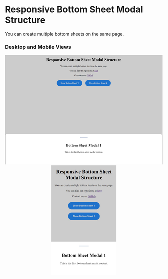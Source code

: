 <h1>Responsive Bottom Sheet Modal Structure</h1>
    <p>You can create multiple bottom sheets on the same page.</p>

<h3>Desktop and Mobile Views</h3>
<div style="text-align:center;">
 <img src="images/example-1.jpg" alt="desktop" style="height:350px;">
 <img src="images/example-2.jpg" alt="mobile" style="height:350px;">
</div>
